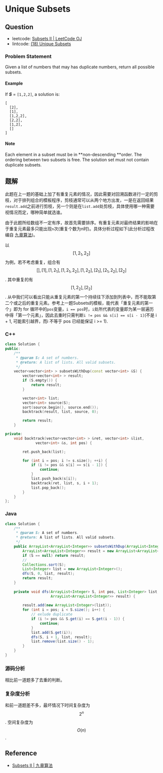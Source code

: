 # Unique Subsets

## Question

- leetcode: [Subsets II | LeetCode OJ](https://leetcode.com/problems/subsets-ii/)
- lintcode: [(18) Unique Subsets](http://www.lintcode.com/en/problem/subsets-ii/)

### Problem Statement

Given a list of numbers that may has duplicate numbers, return all possible subsets.

#### Example

If **_S_** = `[1,2,2]`, a solution is:

    
    
    [
      [2],
      [1],
      [1,2,2],
      [2,2],
      [1,2],
      []
    ]

#### Note

Each element in a subset must be in **non-descending **order.
The ordering between two subsets is free.
The solution set must not contain duplicate subsets.

## 题解

此题在上一题的基础上加了有重复元素的情况，因此需要对回溯函数进行一定的剪枝，对于排列组合的模板程序，剪枝通常可以从两个地方出发，一是在返回结果`result.add`之前进行剪枝，另一个则是在`list.add`处剪枝，具体使用哪一种需要视情况而定，哪种简单就选谁。

由于此题所给数组不一定有序，故首先需要排序。有重复元素对最终结果的影响在于重复元素最多只能出现`n`次(重复个数为n时)。具体分析过程如下(此分析过程改编自 [九章算法](http://www.jiuzhang.com))。

以 $$[1, 2_1, 2_2]$$ 为例，若不考虑重复，组合有 $$[], [1], [1, 2_1], [1, 2_1, 2_2], [1, 2_2], [2_1], [2_1, 2_2], [2_2]$$. 其中重复的有 $$[1, 2_2], [2_2]$$. 从中我们可以看出只能从重复元素的第一个持续往下添加到列表中，而不能取第二个或之后的重复元素。参考上一题Subsets的模板，能代表「重复元素的第一个」即为 for 循环中的`pos`变量，`i == pos`时，`i`处所代表的变量即为某一层遍历中得「第一个元素」，因此去重时只需判断`i != pos && s[i] == s[i - 1]`(不是 i + 1, 可能索引越界，而i 不等于 pos 已经能保证 i >= 1).

### C++

```c++
class Solution {
public:
    /**
     * @param S: A set of numbers.
     * @return: A list of lists. All valid subsets.
     */
    vector<vector<int> > subsetsWithDup(const vector<int> &S) {
        vector<vector<int> > result;
        if (S.empty()) {
            return result;
        }

        vector<int> list;
        vector<int> source(S);
        sort(source.begin(), source.end());
        backtrack(result, list, source, 0);

        return result;
    }

private:
    void backtrack(vector<vector<int> > &ret, vector<int> &list,
              vector<int> &s, int pos) {

        ret.push_back(list);

        for (int i = pos; i != s.size(); ++i) {
            if (i != pos && s[i] == s[i - 1]) {
                continue;
            }
            list.push_back(s[i]);
            backtrack(ret, list, s, i + 1);
            list.pop_back();
        }
    }
};
```

### Java

```java
class Solution {
    /**
     * @param S: A set of numbers.
     * @return: A list of lists. All valid subsets.
     */
    public ArrayList<ArrayList<Integer>> subsetsWithDup(ArrayList<Integer> S) {
        ArrayList<ArrayList<Integer>> result = new ArrayList<ArrayList<Integer>>();
        if (S == null) return result;
        // 
        Collections.sort(S);
        List<Integer> list = new ArrayList<Integer>();
        dfs(S, 0, list, result);
        return result;
    }
    
    private void dfs(ArrayList<Integer> S, int pos, List<Integer> list, 
                     ArrayList<ArrayList<Integer>> result) {
        
        result.add(new ArrayList<Integer>(list));
        for (int i = pos; i < S.size(); i++) {
            // exlude duplicate
            if (i != pos && S.get(i) == S.get(i - 1)) {
                continue;
            }
            list.add(S.get(i));
            dfs(S, i + 1, list, result);
            list.remove(list.size() - 1);
        }
    }
}
```

### 源码分析

相比前一道题多了去重的判断。

### 复杂度分析

和前一道题差不多，最坏情况下时间复杂度为 $$2^n$$. 空间复杂度为 $$O(n)$$.

## Reference

- [Subsets II | 九章算法](http://www.jiuzhang.com/solutions/subsets-ii/)
